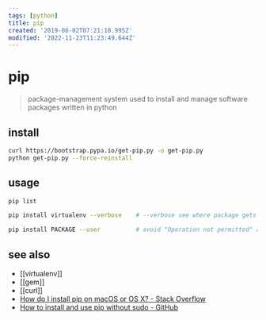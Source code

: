 ```yaml
---
tags: [python]
title: pip
created: '2019-08-02T07:21:18.995Z'
modified: '2022-11-23T11:23:49.644Z'
---
```


# pip

> package-management system used to install and manage software packages written in python

## install

```sh
curl https://bootstrap.pypa.io/get-pip.py -o get-pip.py 
python get-pip.py --force-reinstall
```

## usage

```sh
pip list

pip install virtualenv --verbose    # --verbose see where package gets installed to

pip install PACKAGE --user          # avoid "Operation not permitted" and using sudo
```

## see also

- [[virtualenv]]
- [[gem]]
- [[curl]]
- [How do I install pip on macOS or OS X? - Stack Overflow](https://stackoverflow.com/questions/17271319/how-do-i-install-pip-on-macos-or-os-x)
- [How to install and use pip without sudo - GitHub](https://gist.github.com/haircut/14705555d58432a5f01f9188006a04ed)
